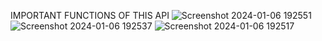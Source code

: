 IMPORTANT FUNCTIONS OF THIS API
![Screenshot 2024-01-06 192551](https://github.com/dasillyneko/PythonAPI1/assets/120841910/007f2784-daa3-4a33-9fe6-432d1aeba18a)
![Screenshot 2024-01-06 192537](https://github.com/dasillyneko/PythonAPI1/assets/120841910/07abbdc0-60e2-4f3d-9daa-f3849f1c7ba2)
![Screenshot 2024-01-06 192517](https://github.com/dasillyneko/PythonAPI1/assets/120841910/e8e533b7-4c24-406e-a5e1-c61638afc1e8)
